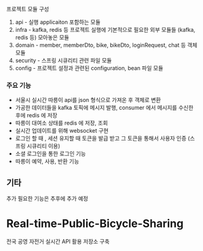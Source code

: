 프로젝트 모듈 구성

1. api - 실행 applicaiton 포함하는 모듈
2. infra - kafka, redis 등 프로젝트 실행에 기본적으로 필요한 외부 모듈들 (kafka, redis 등) 모아놓은 모듈
3. domain - member, memberDto, bike, bikeDto, loginRequest, chat 등 객체 모듈
4. security - 스프링 시큐리티 관련 파일 모듈
5. config - 프로젝트 설정과 관련된 configuration, bean 파일 모듈


### 주요 기능
- 서울시 실시간 따릉이 api를 json 형식으로 가져온 후 객체로 변환
- 가공한 데이터들을 kafka 토픽에 메시지 발행, consumer 에서 메시지를 수신한 후에 redis 에 저장
- 따릉이 대여소 상태를 redis 에 저장, 조회
- 실시간 업데이트를 위해 websocket 구현
- 로그인 할 때 , 세션 유지할 때 토큰을 발급 받고 그 토큰을 통해서 사용자 인증 (스프링 시큐리티 이용)
- 소셜 로그인을 통한 로그인 기능
- 따릉이 예약, 사용, 반환 기능

## 기타
추가 필요한 기능은 추후에 추가 예정

# Real-time-Public-Bicycle-Sharing
전국 공영 자전거 실시간 API 활용 저장소 구축
